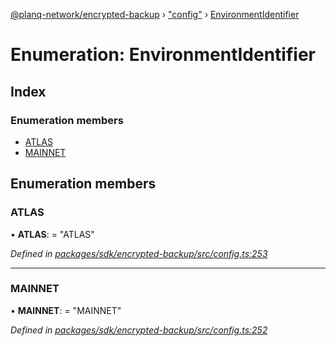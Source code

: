 [@planq-network/encrypted-backup](../README.md) › ["config"](../modules/_config_.md) › [EnvironmentIdentifier](_config_.environmentidentifier.md)

# Enumeration: EnvironmentIdentifier

## Index

### Enumeration members

* [ATLAS](_config_.environmentidentifier.md#atlas)
* [MAINNET](_config_.environmentidentifier.md#mainnet)

## Enumeration members

###  ATLAS

• **ATLAS**: = "ATLAS"

*Defined in [packages/sdk/encrypted-backup/src/config.ts:253](https://github.com/planq-network/planq-sdk/blob/master/packages/sdk/encrypted-backup/src/config.ts#L253)*

___

###  MAINNET

• **MAINNET**: = "MAINNET"

*Defined in [packages/sdk/encrypted-backup/src/config.ts:252](https://github.com/planq-network/planq-sdk/blob/master/packages/sdk/encrypted-backup/src/config.ts#L252)*
